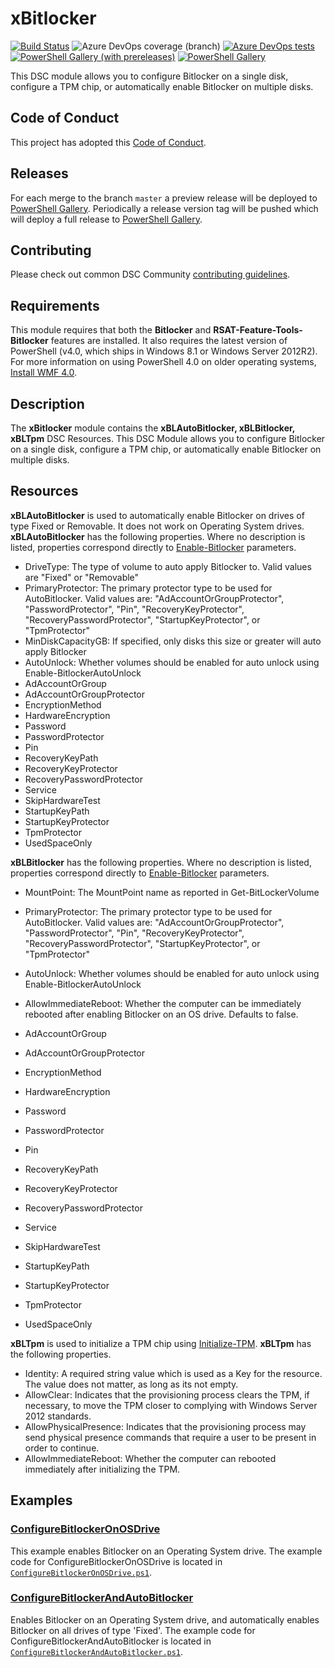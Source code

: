 # xBitlocker

[![Build Status](https://dev.azure.com/dsccommunity/xBitlocker/_apis/build/status/dsccommunity.xBitlocker?branchName=master)](https://dev.azure.com/dsccommunity/xBitlocker/_build/latest?definitionId={definitionId}&branchName=master)
![Azure DevOps coverage (branch)](https://img.shields.io/azure-devops/coverage/dsccommunity/xBitlocker/{definitionId}/master)
[![Azure DevOps tests](https://img.shields.io/azure-devops/tests/dsccommunity/xBitlocker/{definitionId}/master)](https://dsccommunity.visualstudio.com/xBitlocker/_test/analytics?definitionId={definitionId}&contextType=build)
[![PowerShell Gallery (with prereleases)](https://img.shields.io/powershellgallery/vpre/xBitlocker?label=xBitlocker%20Preview)](https://www.powershellgallery.com/packages/xBitlocker/)
[![PowerShell Gallery](https://img.shields.io/powershellgallery/v/xBitlocker?label=xBitlocker)](https://www.powershellgallery.com/packages/xBitlocker/)

This DSC module allows you to configure Bitlocker on a single disk, configure a
TPM chip, or automatically enable Bitlocker on multiple disks.

## Code of Conduct

This project has adopted this [Code of Conduct](CODE_OF_CONDUCT.md).

## Releases

For each merge to the branch `master` a preview release will be
deployed to [PowerShell Gallery](https://www.powershellgallery.com/).
Periodically a release version tag will be pushed which will deploy a
full release to [PowerShell Gallery](https://www.powershellgallery.com/).

## Contributing

Please check out common DSC Community [contributing guidelines](https://dsccommunity.org/guidelines/contributing).

## Requirements

This module requires that both the **Bitlocker** and
**RSAT-Feature-Tools-Bitlocker** features are installed.
It also requires the latest version of PowerShell (v4.0, which ships in Windows
8.1 or Windows Server 2012R2).
For more information on using PowerShell 4.0 on older operating systems,
[Install WMF 4.0](https://social.technet.microsoft.com/wiki/contents/articles/21016.how-to-install-windows-powershell-4-0.aspx).

## Description

The **xBitlocker** module contains the **xBLAutoBitlocker, xBLBitlocker,
xBLTpm** DSC Resources.
This DSC Module allows you to configure Bitlocker on a single disk, configure a
TPM chip, or automatically enable Bitlocker on multiple disks.

## Resources

**xBLAutoBitlocker** is used to automatically enable Bitlocker on drives of
type Fixed or Removable.
It does not work on Operating System drives.
**xBLAutoBitlocker** has the following properties.
Where no description is listed, properties correspond directly to
[Enable-Bitlocker](https://docs.microsoft.com/en-us/powershell/module/bitlocker/enable-bitlocker)
parameters.

* DriveType: The type of volume to auto apply Bitlocker to. Valid values are
  "Fixed" or "Removable"
* PrimaryProtector: The primary protector type to be used for AutoBitlocker.
  Valid values are: "AdAccountOrGroupProtector", "PasswordProtector", "Pin",
  "RecoveryKeyProtector", "RecoveryPasswordProtector", "StartupKeyProtector",
  or "TpmProtector"
* MinDiskCapacityGB: If specified, only disks this size or greater will auto
  apply Bitlocker
* AutoUnlock: Whether volumes should be enabled for auto unlock using
  Enable-BitlockerAutoUnlock
* AdAccountOrGroup
* AdAccountOrGroupProtector
* EncryptionMethod
* HardwareEncryption
* Password
* PasswordProtector
* Pin
* RecoveryKeyPath
* RecoveryKeyProtector
* RecoveryPasswordProtector
* Service
* SkipHardwareTest
* StartupKeyPath
* StartupKeyProtector
* TpmProtector
* UsedSpaceOnly

**xBLBitlocker** has the following properties.
Where no description is listed, properties correspond directly to
[Enable-Bitlocker](https://docs.microsoft.com/en-us/powershell/module/bitlocker/enable-bitlocker)
parameters.

* MountPoint: The MountPoint name as reported in Get-BitLockerVolume
* PrimaryProtector: The primary protector type to be used for AutoBitlocker.
  Valid values are: "AdAccountOrGroupProtector", "PasswordProtector", "Pin",
  "RecoveryKeyProtector", "RecoveryPasswordProtector", "StartupKeyProtector",
  or "TpmProtector"
* AutoUnlock: Whether volumes should be enabled for auto unlock using
  Enable-BitlockerAutoUnlock
* AllowImmediateReboot: Whether the computer can be immediately rebooted after
  enabling Bitlocker on an OS drive.
  Defaults to false.

* AdAccountOrGroup
* AdAccountOrGroupProtector
* EncryptionMethod
* HardwareEncryption
* Password
* PasswordProtector
* Pin
* RecoveryKeyPath
* RecoveryKeyProtector
* RecoveryPasswordProtector
* Service
* SkipHardwareTest
* StartupKeyPath
* StartupKeyProtector
* TpmProtector
* UsedSpaceOnly

**xBLTpm** is used to initialize a TPM chip using [Initialize-TPM](https://docs.microsoft.com/en-us/powershell/module/trustedplatformmodule/initialize-tpm).
**xBLTpm** has the following properties.

* Identity: A required string value which is used as a Key for the resource.
  The value does not matter, as long as its not empty.
* AllowClear: Indicates that the provisioning process clears the TPM, if
  necessary, to move the TPM closer to complying with Windows Server 2012
  standards.
* AllowPhysicalPresence: Indicates that the provisioning process may send
  physical presence commands that require a user to be present in order to
  continue.
* AllowImmediateReboot: Whether the computer can rebooted immediately after
  initializing the TPM.

## Examples

### [ConfigureBitlockerOnOSDrive](source/Examples/ConfigureBitlockerOnOSDrive)

This example enables Bitlocker on an Operating System drive.
The example code for ConfigureBitlockerOnOSDrive is located in
[`ConfigureBitlockerOnOSDrive.ps1`](source/Examples/ConfigureBitlockerOnOSDrive/ConfigureBitlockerOnOSDrive.ps1).

### [ConfigureBitlockerAndAutoBitlocker](source/Examples/ConfigureBitlockerAndAutoBitlocker)

Enables Bitlocker on an Operating System drive, and automatically enables
Bitlocker on all drives of type 'Fixed'. The example code for
ConfigureBitlockerAndAutoBitlocker is located in
[`ConfigureBitlockerAndAutoBitlocker.ps1`](source/Examples/ConfigureBitlockerAndAutoBitlocker/ConfigureBitlockerAndAutoBitlocker.ps1).
